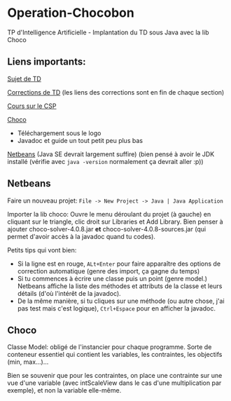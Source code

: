 # Operation-Chocobon
TP d'Intelligence Artificielle - Implantation du TD sous Java avec la lib Choco

## Liens importants:
[Sujet de TD](https://ent.uca.fr/moodle/pluginfile.php/327664/mod_resource/content/1/TD1_IA.pdf)

[Corrections de TD](https://perso.liris.cnrs.fr/christine.solnon/Site-PPC/session2/e-miage-ppc-sess2.htm#exo_1) (les liens des corrections sont en fin de chaque section)

[Cours sur le CSP](https://perso.liris.cnrs.fr/christine.solnon/Site-PPC/session1/e-miage-ppc-sess1.htm#grand_2)

[Choco](http://www.choco-solver.org/)
- Téléchargement sous le logo
- Javadoc et guide un tout petit peu plus bas

[Netbeans](https://netbeans.org/downloads/index.html) (Java SE devrait largement suffire) (bien pensé à avoir le JDK installé (vérifie avec `java -version` normalement ça devrait aller :p))

## Netbeans

Faire un nouveau projet:  `File -> New Project -> Java | Java Application`

Importer la lib choco: Ouvre le menu déroulant du projet (à gauche) en cliquant sur le triangle, clic droit sur Libraries et Add Library. Bien penser à ajouter choco-solver-4.0.8.jar **et** choco-solver-4.0.8-sources.jar (qui permet d'avoir accès à la javadoc quand tu codes).

Petits tips qui vont bien:
- Si la ligne est en rouge, `ALt+Enter` pour faire apparaître des options de correction automatique (genre des import, ça gagne du temps)
- Si tu commences à écrire une classe puis un point (genre model.) Netbeans affiche la liste des méthodes et attributs de la classe et leurs détails (d'où l'intérêt de la javadoc).
- De la même manière, si tu cliques sur une méthode (ou autre chose, j'ai pas test mais c'est logique), `Ctrl+Espace` pour en afficher la javadoc.

## Choco

Classe Model: obligé de l'instancier pour chaque programme. Sorte de conteneur essentiel qui contient les variables, les contraintes, les objectifs (min, max...)... 

Bien se souvenir que pour les contraintes, on place une contrainte sur une vue d'une variable (avec intScaleView dans le cas d'une multiplication par exemple), et non la variable elle-même.
